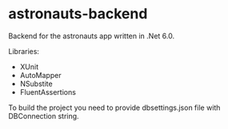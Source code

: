 # astronauts-backend
Backend for the astronauts app written in .Net 6.0.

Libraries:
- XUnit
- AutoMapper
- NSubstite
- FluentAssertions

To build the project you need to provide dbsettings.json file with DBConnection string.
